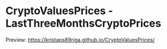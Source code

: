 # CryptoValuesPrices - LastThreeMonthsCryptoPrices
Preview: https://kristaps89riga.github.io/CryptoValuesPrices/
